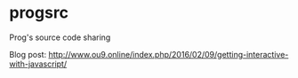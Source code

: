 # progsrc
Prog's source code sharing

Blog post: http://www.ou9.online/index.php/2016/02/09/getting-interactive-with-javascript/